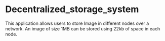 # Decentralized_storage_system
This application allows users to store Image in different nodes over a network. An image of size 1MB can be stored using 22kb of space in each node.
